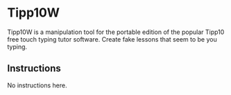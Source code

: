 # Tipp10W

Tipp10W is a manipulation tool for the portable edition of the popular Tipp10 free touch typing tutor software.
Create fake lessons that seem to be you typing.

## Instructions
No instructions here.
